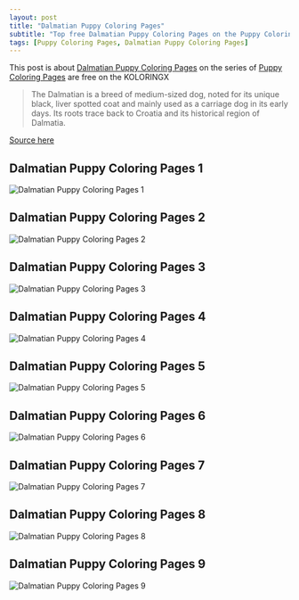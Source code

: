 ```yaml
---
layout: post
title: "Dalmatian Puppy Coloring Pages"
subtitle: "Top free Dalmatian Puppy Coloring Pages on the Puppy Coloring Pages at Koloringx.xyz ". Right click on the image to download!
tags: [Puppy Coloring Pages, Dalmatian Puppy Coloring Pages]
---
```

This post is about [Dalmatian Puppy Coloring Pages](http://koloringx.xyz/blog/Dalmatian-Puppy-Coloring-Pages) on the series of [Puppy Coloring Pages](http://koloringx.xyz) are free on the KOLORINGX
> The Dalmatian is a breed of medium-sized dog, noted for its unique black, liver spotted coat and mainly used as a carriage dog in its early days. Its roots trace back to Croatia and its historical region of Dalmatia.

[Source here](https://en.wikipedia.org/wiki/Dalmatian_(dog))
## Dalmatian Puppy Coloring Pages 1
![Dalmatian Puppy Coloring Pages 1](http://koloringx.xyz/Coloring-Pages/Dalmatian-Puppy-Coloring-Pages%20(1).png)

<script async src="https://pagead2.googlesyndication.com/pagead/js/adsbygoogle.js"></script> <!-- Koloringx --> 
 <ins class="adsbygoogle"  
   style="display:block"   
  data-ad-client="ca-pub-6753140515841889"   
  data-ad-slot="2585677186"  
   data-ad-format="auto"  
   data-full-width-responsive="true"></ins> 
 <script>  
   (adsbygoogle = window.adsbygoogle || []).push({}); 
 </script>

## Dalmatian Puppy Coloring Pages 2
![Dalmatian Puppy Coloring Pages 2](http://koloringx.xyz/Coloring-Pages/Dalmatian-Puppy-Coloring-Pages%20(2).png)
## Dalmatian Puppy Coloring Pages 3
![Dalmatian Puppy Coloring Pages 3](http://koloringx.xyz/Coloring-Pages/Dalmatian-Puppy-Coloring-Pages%20(3).png)
## Dalmatian Puppy Coloring Pages 4
![Dalmatian Puppy Coloring Pages 4](http://koloringx.xyz/Coloring-Pages/Dalmatian-Puppy-Coloring-Pages%20(4).png)
## Dalmatian Puppy Coloring Pages 5
![Dalmatian Puppy Coloring Pages 5](http://koloringx.xyz/Coloring-Pages/Dalmatian-Puppy-Coloring-Pages%20(5).png)
## Dalmatian Puppy Coloring Pages 6
![Dalmatian Puppy Coloring Pages 6](http://koloringx.xyz/Coloring-Pages/Dalmatian-Puppy-Coloring-Pages%20(6).png)
## Dalmatian Puppy Coloring Pages 7
![Dalmatian Puppy Coloring Pages 7](http://koloringx.xyz/Coloring-Pages/Dalmatian-Puppy-Coloring-Pages%20(7).png)
## Dalmatian Puppy Coloring Pages 8
![Dalmatian Puppy Coloring Pages 8](http://koloringx.xyz/Coloring-Pages/Dalmatian-Puppy-Coloring-Pages%20(8).png)
## Dalmatian Puppy Coloring Pages 9
![Dalmatian Puppy Coloring Pages 9](http://koloringx.xyz/Coloring-Pages/Dalmatian-Puppy-Coloring-Pages%20(9).png)

<script async src="https://pagead2.googlesyndication.com/pagead/js/adsbygoogle.js"></script> <!-- Koloringx --> 
 <ins class="adsbygoogle"  
   style="display:block"   
  data-ad-client="ca-pub-6753140515841889"   
  data-ad-slot="2585677186"  
   data-ad-format="auto"  
   data-full-width-responsive="true"></ins> 
 <script>  
   (adsbygoogle = window.adsbygoogle || []).push({}); 
 </script>

